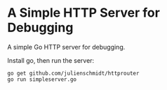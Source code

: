 # A Simple HTTP Server for Debugging

A simple Go HTTP server for debugging.

Install go, then run the server:

```
go get github.com/julienschmidt/httprouter
go run simpleserver.go
```
